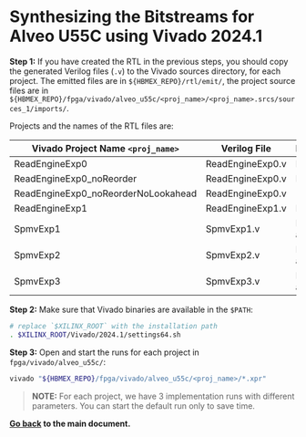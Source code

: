 # Synthesizing the Bitstreams for Alveo U55C using Vivado 2024.1

**Step 1:** If you have created the RTL in the previous steps, you should copy the generated Verilog files (`.v`) to the Vivado sources directory, for each project. The emitted files are in `${HBMEX_REPO}/rtl/emit/`, the project source files are in `${HBMEX_REPO}/fpga/vivado/alveo_u55c/<proj_name>/<proj_name>.srcs/sources_1/imports/`.

Projects and the names of the RTL files are:

| Vivado Project Name `<proj_name>`   | Verilog File     | Description        |
|-------------------------------------|------------------|--------------------|
| ReadEngineExp0                      | ReadEngineExp0.v | Figure 6.          |
| ReadEngineExp0_noReorder            | ReadEngineExp0.v | Figure 6.          |
| ReadEngineExp0_noReorderNoLookahead | ReadEngineExp0.v |                    |
| ReadEngineExp1                      | ReadEngineExp1.v | Figure 7.          |
| SpmvExp1                            | SpmvExp1.v       | Figures 10 and 11. |
| SpmvExp2                            | SpmvExp2.v       | Figures 10 and 11. |
| SpmvExp3                            | SpmvExp3.v       | Figures 10 and 11. |

**Step 2:** Make sure that Vivado binaries are available in the `$PATH`:
```bash
# replace `$XILINX_ROOT` with the installation path
. $XILINX_ROOT/Vivado/2024.1/settings64.sh
```

**Step 3:** Open and start the runs for each project in `fpga/vivado/alveo_u55c/`:
```bash
vivado "${HBMEX_REPO}/fpga/vivado/alveo_u55c/<proj_name>/*.xpr"
```

> **NOTE:** For each project, we have 3 implementation runs with different parameters. You can start the default run only to save time.

**[Go back](../../../README.md) to the main document.**
